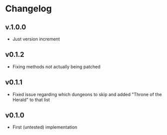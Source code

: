 # Changelog

## v.1.0.0
* Just version increment

## v0.1.2
* Fixing methods not actually being patched

## v0.1.1
* Fixed issue regarding which dungeons to skip and added "Throne of the Herald" to that list

## v0.1.0
* First (untested) implementation